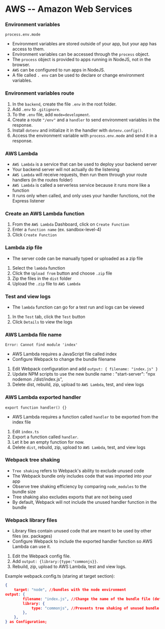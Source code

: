 # AWS -- Amazon Web Services

### Environment variables
`process.env.mode`
- Environment variables are stored outside of your app, but your app has access to them.
- Environment variables can be accessed through the `process` object.
- The `process` object is provided to apps running in NodeJS, not in the browser.
- `AWS` can be configured to run apps in NodeJS.
- A file called `. env` can be used to declare or change environment variables.

### Environment variables route
1. In the `backend`, create the file `.env` in the root folder.
2. Add `.env` to `.gitignore`.
3. To the `.env` file, add `mode=development`.
4. Create a route `"/env"` and a `handler` to send environment variables in the response.
5. Install `dotenv` and initialize it in the handler with `dotenv.config()`.
6. Access the environment variable with `process.env.mode` and send it in a response.

### AWS Lambda
- `AWS Lambda` is a service that can be used to deploy your backend server
- Your backend server will not actually do the listening
- `AWS Lambda` will receive requests, then run them through your route handlers (in the routes folder)
- `AWS Lambda` is called a serverless service because it runs more like a function
- It runs only when called, and only uses your handler functions, not the Express listener

### Create an AWS Lambda function
1. From the `AWS Lambda` Dashboard, click on `Create Function`
2. Enter a `function name` (ex. sandbox-level-4)
3. Click `Create Function`

### Lambda zip file
- The server code can be manually typed or uploaded as a zip file

1. Select the `lambda` function
2. Click the `Upload from` button and choose `.zip` file
3. Zip the files in the `dist` folder
4. Upload the `.zip` file to `AWS Lambda`

### Test and view logs
- The `lambda` function can go for a test run and logs can be viewed

1. In the `Test` tab, click the `Test` button
2. Click `Details` to view the logs

### AWS Lambda file name
`Error: Cannot find module 'index'`

- AWS Lambda requires a JavaScript file called  index   
- Configure Webpack to change the bundle filename

1. Edit Webpack configuration and add `output: { filename: "index.js" }`
2. Update NPM scripts to use the new bundle name : "start-server": "npx nodemon ./dist/index.js",
3. Delete dist, rebuild, zip, upload to `AWS Lambda`, test, and view logs

### AWS Lambda exported handler
`export function handler() {}`

- AWS Lambda requires a function called `handler` to be exported from the index file

1. Edit `index.ts`
2. Export a function called `handler`.
3. Let it be an empty function for now.
4. Delete `dist`, rebuild, zip, upload to `AWS Lambda`, test, and view logs

### Webpack tree shaking
- `Tree shaking` refers to Webpack's ability to exclude unused code
- The Webpack bundle only includes code that was imported into your app
- Observe tree shaking efficiency by comparing `node_modules` to the bundle size
- Tree shaking also excludes exports that are not being used
- By default, Webpack will not include the unused handler function in the bundle

### Webpack library files
- Library files contain unused code that are meant to be used by other files (ex. packages)
- Configure Webpack to include the exported handler function so AWS Lambda can use it.

1. Edit the Webpack config file.
2. Add `output: {library:{type:"commonjs}}`.
3. Rebuild, zip, upload to AWS Lambda, test and view logs.

Example webpack.config.ts (staring at target section):
```json
{
    target: "node", //bundles with the node environment
output: {
        filename: "index.js", //Change the name of the bundle file (default is main.js)
        library: {
            type: "commonjs", //Prevents tree shaking of unused bundle exports AKA indicatesthat the bundle is a library
        },
    },
} as Configuration;
```

